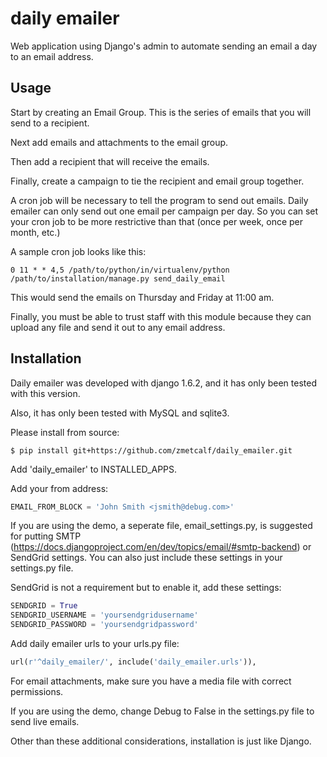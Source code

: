 daily emailer
=============

Web application using Django's admin to automate sending an email a day to an email address.

## Usage

Start by creating an Email Group. This is the series of emails that you will send to a recipient.

Next add emails and attachments to the email group.

Then add a recipient that will receive the emails.

Finally, create a campaign to tie the recipient and email group together.

A cron job will be necessary to tell the program to send out emails. Daily emailer can only send out one email per campaign per day. So you can set your cron job to be more restrictive than that (once per week, once per month, etc.)

A sample cron job looks like this:
```
0 11 * * 4,5 /path/to/python/in/virtualenv/python /path/to/installation/manage.py send_daily_email
```
This would send the emails on Thursday and Friday at 11:00 am.

Finally, you must be able to trust staff with this module because they can
upload any file and send it out to any email address.

## Installation

Daily emailer was developed with django 1.6.2, and it has only been tested with this version.

Also, it has only been tested with MySQL and sqlite3.

Please install from source:

```
$ pip install git+https://github.com/zmetcalf/daily_emailer.git
```
Add 'daily_emailer' to INSTALLED_APPS.

Add your from address:

```python
EMAIL_FROM_BLOCK = 'John Smith <jsmith@debug.com>'
```

If you are using the demo, a seperate file, email_settings.py, is suggested for putting SMTP (https://docs.djangoproject.com/en/dev/topics/email/#smtp-backend) or SendGrid settings.
You can also just include these settings in your settings.py file.

SendGrid is not a requirement but to enable it, add these settings:

```python
SENDGRID = True
SENDGRID_USERNAME = 'yoursendgridusername'
SENDGRID_PASSWORD = 'yoursendgridpassword'
```

Add daily emailer urls to your urls.py file:

```python
url(r'^daily_emailer/', include('daily_emailer.urls')),
```
For email attachments, make sure you have a media file with correct permissions.

If you are using the demo, change Debug to False in the settings.py file to send live emails.

Other than these additional considerations, installation is just like Django.
